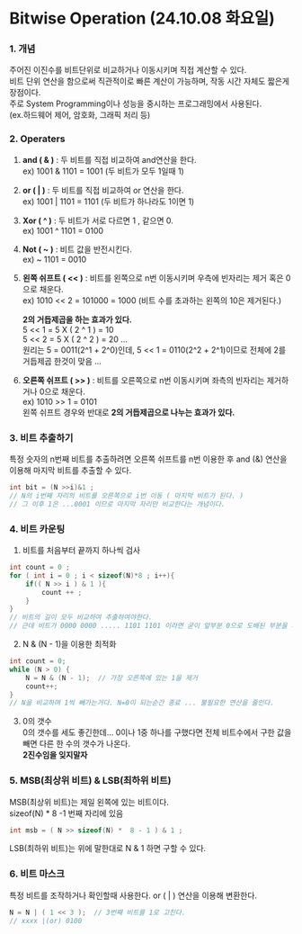 # Bitwise Operation (24.10.08 화요일)
### 1. 개념 
주어진 이진수를 비트단위로 비교하거나 이동시키며 직접 계산할 수 있다.  
비트 단위 연산을 함으로써 직관적이로 빠른 계산이 가능하며, 작동 시간 자체도 짧은게 장점이다.  
주로 System Programming이나 성능을 중시하는 프로그래밍에서 사용된다.  
(ex.하드웨어 제어, 암호화, 그래픽 처리 등)  

### 2. Operaters   
1. **and ( & )**  : 두 비트를 직접 비교하여 and연산을 한다.  
    ex) 1001 & 1101 = 1001 (두 비트가 모두 1일때 1)    

2. **or ( | )** : 두 비트를 직접 비교하여 or 연산을 한다.  
    ex) 1001 | 1101 = 1101 (두 비트가 하나라도 1이면 1)   

3. **Xor ( ^ )** : 두 비트가 서로 다르면 1 , 같으면 0.  
    ex) 1001 ^ 1101 = 0100    

4. **Not ( ~ )** : 비트 값을 반전시킨다.  
    ex) ~ 1101 = 0010  

5. **왼쪽 쉬프트 ( << )** : 비트를 왼쪽으로 n번 이동시키며 우측에 빈자리는 제거 혹은 0으로 채운다.  
    ex) 1010 << 2 = 101000 = 1000 (비트 수를 초과하는 왼쪽의 10은 제거된다.)    

    **2의 거듭제곱을 하는 효과가 있다.**  
    5 << 1 = 5 X ( 2 ^ 1 ) = 10  
    5 << 2 = 5 X ( 2 ^ 2 ) = 20 ...  
    원리는 5 = 0011(2^1 + 2^0)인데, 5 << 1 = 0110(2^2 + 2^1)이므로 전체에 2를 거듭제곱 한것이 맞음 ...

6. **오른쪽 쉬프트 ( >> )** : 비트를 오른쪽으로 n번 이동시키며 좌측의 빈자리는 제거하거나 0으로 채운다.  
    ex) 1010 >> 1 = 0101  
    왼쪽 쉬프트 경우와 반대로 **2의 거듭제곱으로 나누는 효과가 있다.**  

### 3. 비트 추출하기   
특정 숫자의 n번째 비트를 추출하려면 오른쪽 쉬프트를 n번 이용한 후 and (&) 연산을 이용해 마지막 비트를 추출할 수 있다.  
```cpp
int bit = (N >>i)&1 ; 
// N의 i번째 자리의 비트를 오른쪽으로 i번 이동 ( 마지막 비트가 된다. )
// 그 이후 1은 ...0001 이므로 마지막 자리만 비교한다는 개념이다.
```  
### 4. 비트 카운팅  
1. 비트를 처음부터 끝까지 하나씩 검사  
```cpp
int count = 0 ;
for ( int i = 0 ; i < sizeof(N)*8 ; i++){
    if(( N >> i ) & 1 ){
        count ++ ;
    }
}
// 비트의 길이 모두 비교하여 추출하여야한다. 
// 근데 비트가 0000 0000 ..... 1101 1101 이라면 굳이 앞부분 0으로 도배된 부분을 계산해야할까 ?
```  
2. N & (N - 1)을 이용한 최적화
``` cpp 
int count = 0;
while (N > 0) {
    N = N & (N - 1);  // 가장 오른쪽에 있는 1을 제거
    count++;
}
// N을 비교하며 1씩 빼가는거다. N=0이 되는순간 종료 ... 불필요한 연산을 줄인다.
```  
3. 0의 갯수  
0의 갯수를 세도 좋긴한데... 0이나 1중 하나를 구했다면 전체 비트수에서 구한 값을 빼면 다른 한 수의 갯수가 나온다.  
**2진수임을 잊지말자**

### 5. MSB(최상위 비트) & LSB(최하위 비트)  
MSB(최상위 비트)는 제일 왼쪽에 있는 비트이다.  
sizeof(N) * 8 -1 번째 자리에 있음 
```cpp
int msb = ( N >> sizeof(N) *  8 - 1 ) & 1 ;
```  
LSB(최하위 비트)는 위에 말한대로 N & 1 하면 구할 수 있다.  
### 6. 비트 마스크   
특정 비트를 조작하거나 확인할때 사용한다. or ( | ) 연산을 이용해 변환한다.  
```cpp
N = N | ( 1 << 3 );  // 3번째 비트를 1로 고친다.  
// xxxx |(or) 0100
```